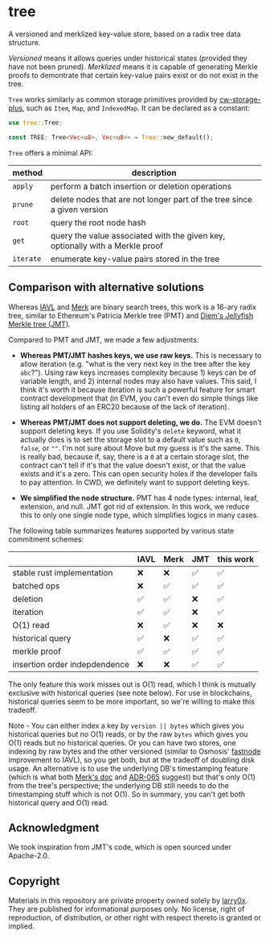 # tree

A versioned and merklized key-value store, based on a radix tree data structure.

_Versioned_ means it allows queries under historical states (provided they have not been pruned). _Merklized_ means it is capable of generating Merkle proofs to demontrate that certain key-value pairs exist or do not exist in the tree.

`Tree` works similarly as common storage primitives provided by [cw-storage-plus](https://github.com/CosmWasm/cw-storage-plus), such as `Item`, `Map`, and `IndexedMap`. It can be declared as a constant:

```rust
use tree::Tree;

const TREE: Tree<Vec<u8>, Vec<u8>> = Tree::new_default();
```

`Tree` offers a minimal API:

| method    | description                                                                   |
| --------- | ----------------------------------------------------------------------------- |
| `apply`   | perform a batch insertion or deletion operations                              |
| `prune`   | delete nodes that are not longer part of the tree since a given version       |
| `root`    | query the root node hash                                                      |
| `get`     | query the value associated with the given key, optionally with a Merkle proof |
| `iterate` | enumerate key-value pairs stored in the tree                                  |

## Comparison with alternative solutions

Whereas [IAVL](https://github.com/cosmos/iavl) and [Merk](https://github.com/turbofish-org/merk) are binary search trees, this work is a 16-ary radix tree, similar to Ethereum's Patricia Merkle tree (PMT) and [Diem's Jellyfish Merkle tree (JMT)](https://github.com/diem/diem/tree/latest/storage/jellyfish-merkle).

Compared to PMT and JMT, we made a few adjustments:

- **Whereas PMT/JMT hashes keys, we use raw keys.** This is necessary to allow iteration (e.g. "what is the very next key in the tree after the key `abc`?"). Using raw keys increases complexity because 1) keys can be of variable length, and 2) internal nodes may also have values. This said, I think it's worth it because iteration is such a powerful feature for smart contract development that (in EVM, you can't even do simple things like listing all holders of an ERC20 because of the lack of iteration).

- **Whereas PMT/JMT does not support deleting, we do.** The EVM doesn't support deleting keys. If you use Solidity's `delete` keyword, what it actually does is to set the storage slot to a default value such as `0`, `false`, or `""`. I'm not sure about Move but my guess is it's the same. This is really bad, because if, say, there is a `0` at a certain storage slot, the contract can't tell if it's that the value doesn't exist, or that the value exists and it's a zero. This can open security holes if the developer fails to pay attention. In CWD, we definitely want to support deleting keys.

- **We simplified the node structure.** PMT has 4 node types: internal, leaf, extension, and null. JMT got rid of extension. In this work, we reduce this to only one single node type, which simplifies logics in many cases.

The following table summarizes features supported by various state commitment schemes:

|                               | IAVL | Merk | JMT | this work |
| ----------------------------- | ---- | ---- | --- | --------- |
| stable rust implementation    | ❌    | ❌    | ✅   | ✅         |
| batched ops                   | ❌    | ✅    | ✅   | ✅         |
| deletion                      | ✅    | ✅    | ❌   | ✅         |
| iteration                     | ✅    | ✅    | ❌   | ✅         |
| O(1) read                     | ❌    | ✅    | ❌   | ❌         |
| historical query              | ✅    | ❌    | ✅   | ✅         |
| merkle proof                  | ✅    | ✅    | ✅   | ✅         |
| insertion order indepdendence | ❌    | ❌    | ✅   | ✅         |

The only feature this work misses out is O(1) read, which I think is mutually exclusive with historical queries (see note below). For use in blockchains, historical queries seem to be more important, so we're willing to make this tradeoff.

Note - You can either index a key by `version || bytes` which gives you historical queries but no O(1) reads, or by the raw `bytes` which gives you O(1) reads but no historical queries. Or you can have two stores, one indexing by raw bytes and the other versioned (similar to Osmosis' [fastnode](https://github.com/cosmos/iavl/pull/468) improvement to IAVL), so you get both, but at the tradeoff of doubling disk usage. An alternative is to use the underlying DB's timestamping feature (which is what both [Merk's doc](https://github.com/turbofish-org/merk/blob/develop/docs/algorithms.md) and [ADR-065](https://github.com/cosmos/cosmos-sdk/blob/main/docs/architecture/adr-065-store-v2.md) suggest) but that's only O(1) from the tree's perspective; the underlying DB still needs to do the timestamping stuff which is not O(1). So in summary, you can't get both historical query and O(1) read.

## Acknowledgment

We took inspiration from JMT's code, which is open sourced under Apache-2.0.

## Copyright

Materials in this repository are private property owned solely by [larry0x](https://twitter.com/larry0x). They are published for informational purposes only. No license, right of reproduction, of distribution, or other right with respect thereto is granted or implied.
